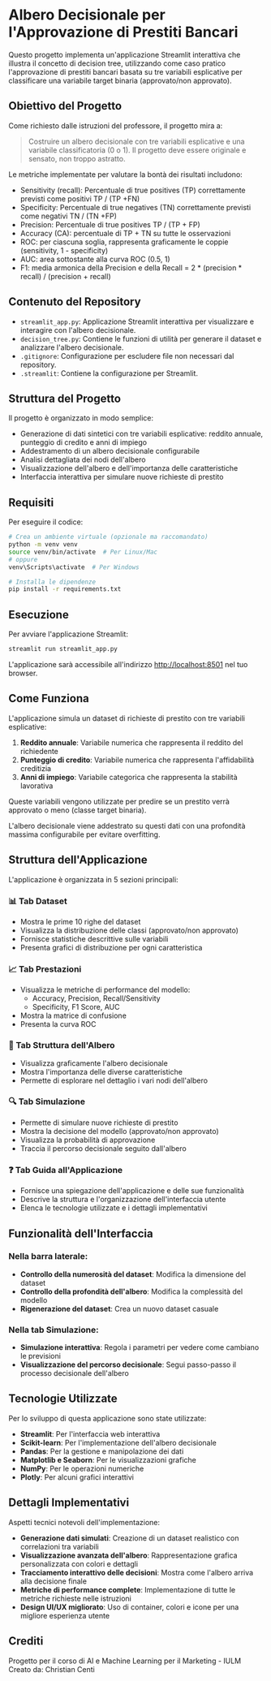 # Albero Decisionale per l'Approvazione di Prestiti Bancari

Questo progetto implementa un'applicazione Streamlit interattiva che illustra il concetto di decision tree, utilizzando come caso pratico l'approvazione di prestiti bancari basata su tre variabili esplicative per classificare una variabile target binaria (approvato/non approvato).

## Obiettivo del Progetto

Come richiesto dalle istruzioni del professore, il progetto mira a:

> Costruire un albero decisionale con tre variabili esplicative e una variabile classificatoria (0 o 1). Il progetto deve essere originale e sensato, non troppo astratto.

Le metriche implementate per valutare la bontà dei risultati includono:
- Sensitivity (recall): Percentuale di true positives (TP) correttamente previsti come positivi TP / (TP +FN)
- Specificity: Percentuale di true negatives (TN) correttamente previsti come negativi TN / (TN +FP)
- Precision: Percentuale di true positives TP / (TP + FP)
- Accuracy (CA): percentuale di TP + TN su tutte le osservazioni
- ROC: per ciascuna soglia, rappresenta graficamente le coppie (sensitivity, 1 - specificity)
- AUC: area sottostante alla curva ROC (0.5, 1)
- F1: media armonica della Precision e della Recall = 2 * (precision * recall) / (precision + recall)

## Contenuto del Repository

- `streamlit_app.py`: Applicazione Streamlit interattiva per visualizzare e interagire con l'albero decisionale.
- `decision_tree.py`: Contiene le funzioni di utilità per generare il dataset e analizzare l'albero decisionale.
- `.gitignore`: Configurazione per escludere file non necessari dal repository.
- `.streamlit`: Contiene la configurazione per Streamlit.

## Struttura del Progetto

Il progetto è organizzato in modo semplice:
- Generazione di dati sintetici con tre variabili esplicative: reddito annuale, punteggio di credito e anni di impiego
- Addestramento di un albero decisionale configurabile
- Analisi dettagliata dei nodi dell'albero
- Visualizzazione dell'albero e dell'importanza delle caratteristiche
- Interfaccia interattiva per simulare nuove richieste di prestito

## Requisiti

Per eseguire il codice:

```bash
# Crea un ambiente virtuale (opzionale ma raccomandato)
python -m venv venv
source venv/bin/activate  # Per Linux/Mac
# oppure
venv\Scripts\activate  # Per Windows

# Installa le dipendenze
pip install -r requirements.txt
```

## Esecuzione

Per avviare l'applicazione Streamlit:

```bash
streamlit run streamlit_app.py
```

L'applicazione sarà accessibile all'indirizzo [http://localhost:8501](http://localhost:8501) nel tuo browser.

## Come Funziona

L'applicazione simula un dataset di richieste di prestito con tre variabili esplicative:
1. **Reddito annuale**: Variabile numerica che rappresenta il reddito del richiedente
2. **Punteggio di credito**: Variabile numerica che rappresenta l'affidabilità creditizia
3. **Anni di impiego**: Variabile categorica che rappresenta la stabilità lavorativa

Queste variabili vengono utilizzate per predire se un prestito verrà approvato o meno (classe target binaria).

L'albero decisionale viene addestrato su questi dati con una profondità massima configurabile per evitare overfitting.

## Struttura dell'Applicazione

L'applicazione è organizzata in 5 sezioni principali:

### 📊 Tab Dataset
- Mostra le prime 10 righe del dataset
- Visualizza la distribuzione delle classi (approvato/non approvato)
- Fornisce statistiche descrittive sulle variabili
- Presenta grafici di distribuzione per ogni caratteristica

### 📈 Tab Prestazioni
- Visualizza le metriche di performance del modello:
  - Accuracy, Precision, Recall/Sensitivity
  - Specificity, F1 Score, AUC
- Mostra la matrice di confusione
- Presenta la curva ROC

### 🌲 Tab Struttura dell'Albero
- Visualizza graficamente l'albero decisionale
- Mostra l'importanza delle diverse caratteristiche
- Permette di esplorare nel dettaglio i vari nodi dell'albero

### 🔍 Tab Simulazione
- Permette di simulare nuove richieste di prestito
- Mostra la decisione del modello (approvato/non approvato)
- Visualizza la probabilità di approvazione
- Traccia il percorso decisionale seguito dall'albero

### ❓ Tab Guida all'Applicazione
- Fornisce una spiegazione dell'applicazione e delle sue funzionalità
- Descrive la struttura e l'organizzazione dell'interfaccia utente
- Elenca le tecnologie utilizzate e i dettagli implementativi

## Funzionalità dell'Interfaccia

### Nella barra laterale:
- **Controllo della numerosità del dataset**: Modifica la dimensione del dataset
- **Controllo della profondità dell'albero**: Modifica la complessità del modello
- **Rigenerazione del dataset**: Crea un nuovo dataset casuale

### Nella tab Simulazione:
- **Simulazione interattiva**: Regola i parametri per vedere come cambiano le previsioni
- **Visualizzazione del percorso decisionale**: Segui passo-passo il processo decisionale dell'albero

## Tecnologie Utilizzate

Per lo sviluppo di questa applicazione sono state utilizzate:
- **Streamlit**: Per l'interfaccia web interattiva
- **Scikit-learn**: Per l'implementazione dell'albero decisionale
- **Pandas**: Per la gestione e manipolazione dei dati
- **Matplotlib e Seaborn**: Per le visualizzazioni grafiche
- **NumPy**: Per le operazioni numeriche
- **Plotly**: Per alcuni grafici interattivi

## Dettagli Implementativi

Aspetti tecnici notevoli dell'implementazione:
- **Generazione dati simulati**: Creazione di un dataset realistico con correlazioni tra variabili
- **Visualizzazione avanzata dell'albero**: Rappresentazione grafica personalizzata con colori e dettagli
- **Tracciamento interattivo delle decisioni**: Mostra come l'albero arriva alla decisione finale
- **Metriche di performance complete**: Implementazione di tutte le metriche richieste nelle istruzioni
- **Design UI/UX migliorato**: Uso di container, colori e icone per una migliore esperienza utente

## Crediti

Progetto per il corso di AI e Machine Learning per il Marketing - IULM
Creato da: Christian Centi
